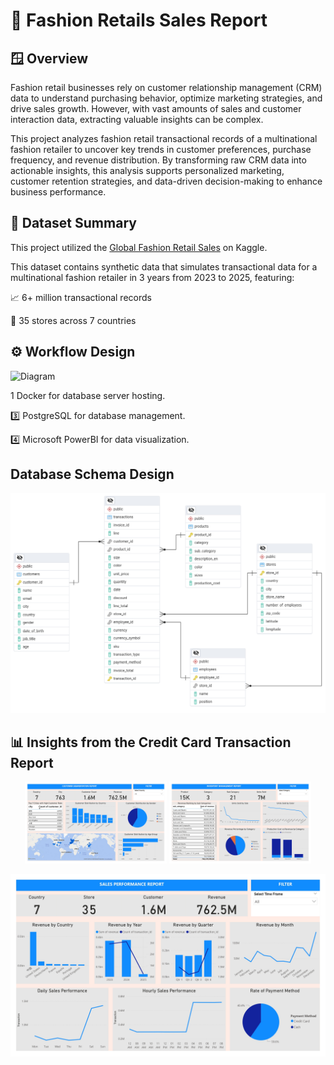 # 👗 Fashion Retails Sales Report

## 🪟 Overview

Fashion retail businesses rely on customer relationship management (CRM) data to understand purchasing behavior, optimize marketing strategies, and drive sales growth. However, with vast amounts of sales and customer interaction data, extracting valuable insights can be complex.

This project analyzes fashion retail transactional records of a multinational fashion retailer to uncover key trends in customer preferences, purchase frequency, and revenue distribution. By transforming raw CRM data into actionable insights, this analysis supports personalized marketing, customer retention strategies, and data-driven decision-making to enhance business performance.

## 📁 Dataset Summary

This project utilized the [Global Fashion Retail Sales](https://www.kaggle.com/datasets/ricgomes/global-fashion-retail-stores-dataset/data) on Kaggle.

This dataset contains synthetic data that simulates transactional data for a multinational fashion retailer in 3 years from 2023 to 2025, featuring:

📈 6+ million transactional records

🏪 35 stores across 7 countries

## ⚙️ Workflow Design

![Diagram](images/workflow_diagram.png)

1️ Docker for database server hosting.

3️⃣ PostgreSQL for database management.

4️⃣ Microsoft PowerBI for data visualization.

## Database Schema Design

![Schema](images/Schema.png)

## 📊 Insights from the Credit Card Transaction Report

<p align="center">
  <img src="images/customer_report.jpg" alt="Customer Report" width="45%"/>
  <img src="images/inventory_report.jpg" alt="Inventory Report" width="45%"/>
</p>

![Sales Report](images/sales_report.jpg)
